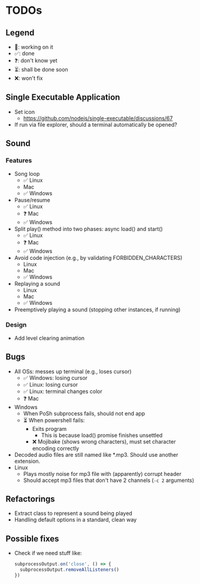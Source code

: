 # TODOs

## Legend
- 🧐: working on it
- ✅: done
- ❓: don't know yet
- ⏳: shall be done soon
- ❌: won't fix

## Single Executable Application
- Set icon
  - https://github.com/nodejs/single-executable/discussions/67
- If run via file explorer, should a terminal automatically be opened?

## Sound

### Features
- Song loop
  - ✅ Linux
  - Mac
  - ✅ Windows
- Pause/resume
  - ✅ Linux
  - ❓ Mac
  - ✅ Windows
- Split play() method into two phases: async load() and start()
  - ✅ Linux
  - ❓ Mac
  - ✅ Windows
- Avoid code injection (e.g., by validating FORBIDDEN_CHARACTERS)
  - Linux
  - Mac
  - ✅ Windows
- Replaying a sound
  - Linux
  - Mac
  - ✅ Windows
- Preemptively playing a sound (stopping other instances, if running)

### Design
- Add level clearing animation

## Bugs
- All OSs: messes up terminal (e.g., loses cursor)
  - ✅ Windows: losing cursor
  - ✅ Linux: losing cursor
  - ✅ Linux: terminal changes color
  - ❓ Mac
- Windows
  - When PoSh subprocess fails, should not end app
  - ⏳ When powershell fails:
    - Exits program
      - This is because load() promise finishes unsettled
    - ❌ Mojibake (shows wrong characters), must set character encoding correctly
- Decoded audio files are still named like *.mp3. Should use another extension.
- Linux
  - Plays mostly noise for mp3 file with (apparently) corrupt header
  - Should accept mp3 files that don't have 2 channels (`-c 2` arguments)

## Refactorings
- Extract class to represent a sound being played
- Handling default options in a standard, clean way

## Possible fixes
- Check if we need stuff like:
  ```javascript
  subprocessOutput.on('close', () => {
    subprocessOutput.removeAllListeners()
  })
  ```
